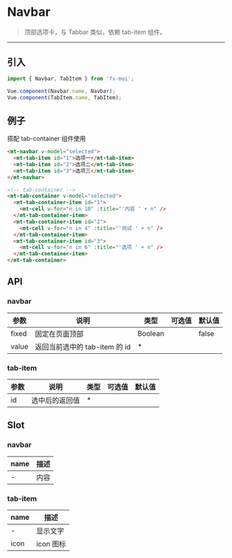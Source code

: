 # Navbar

> 顶部选项卡，与 <router-link to="tabbar">Tabbar</router-link> 类似，依赖 tab-item 组件。

------------

## 引入

```javascript
import { Navbar, TabItem } from 'fx-mui';

Vue.component(Navbar.name, Navbar);
Vue.component(TabItem.name, TabItem);
```

## 例子
搭配 <router-link to="tab-container">tab-container</router-link> 组件使用

```html
<mt-navbar v-model="selected">
  <mt-tab-item id="1">选项一</mt-tab-item>
  <mt-tab-item id="2">选项二</mt-tab-item>
  <mt-tab-item id="3">选项三</mt-tab-item>
</mt-navbar>

<!-- tab-container -->
<mt-tab-container v-model="selected">
  <mt-tab-container-item id="1">
    <mt-cell v-for="n in 10" :title="'内容 ' + n" />
  </mt-tab-container-item>
  <mt-tab-container-item id="2">
    <mt-cell v-for="n in 4" :title="'测试 ' + n" />
  </mt-tab-container-item>
  <mt-tab-container-item id="3">
    <mt-cell v-for="n in 6" :title="'选项 ' + n" />
  </mt-tab-container-item>
</mt-tab-container>
```

## API

### navbar

| 参数 | 说明 | 类型 | 可选值 | 默认值 |
|------|-------|---------|-------|--------|
| fixed | 固定在页面顶部 | Boolean | | false |
| value | 返回当前选中的 tab-item 的 id | * | |  |

### tab-item
| 参数 | 说明 | 类型 | 可选值 | 默认值 |
|------|-------|---------|-------|--------|
| id | 选中后的返回值 | * | |  |

## Slot
### navbar
| name | 描述 |
|------|--------|
| - | 内容 |

### tab-item
| name | 描述 |
|------|--------|
| - | 显示文字|
|icon | icon 图标|
